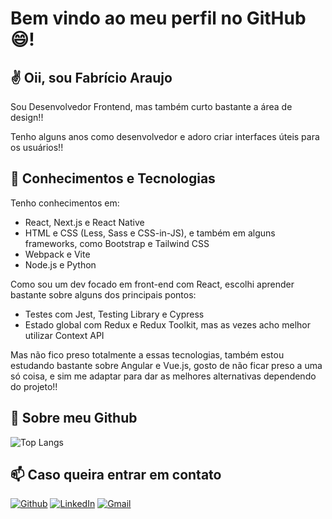 # Bem vindo ao meu perfil no GitHub :smile:!

## :v: Oii, sou Fabrício Araujo

Sou Desenvolvedor Frontend, mas também curto bastante a área de design!!

Tenho alguns anos como desenvolvedor e adoro criar interfaces úteis para os usuários!!

## :floppy_disk: Conhecimentos e Tecnologias

Tenho conhecimentos em:
- React, Next.js e React Native
- HTML e CSS (Less, Sass e CSS-in-JS), e também em alguns frameworks, como Bootstrap e Tailwind CSS
- Webpack e Vite
- Node.js e Python

Como sou um dev focado em front-end com React, escolhi aprender bastante sobre alguns dos principais pontos:
- Testes com Jest, Testing Library e Cypress
- Estado global com Redux e Redux Toolkit, mas as vezes acho melhor utilizar Context API

Mas não fico preso totalmente a essas tecnologias, também estou estudando bastante sobre Angular e Vue.js, gosto de não ficar preso a uma só coisa, e sim me adaptar para dar as melhores alternativas dependendo do projeto!!

## :thought_balloon: Sobre meu Github 

![Top Langs](https://github-readme-stats.vercel.app/api/top-langs/?username=fabricio-ap&hide_progress=true&locale=pt-br&theme=github_dark)

## :mailbox: Caso queira entrar em contato
[![Github](https://img.shields.io/badge/-Github-000?style=for-the-badge&logo=Github&logoColor=white&link=https://github.com/fabricio-ap/)](https://github.com/fabricio-ap/)
[![LinkedIn](https://img.shields.io/badge/-LinkedIn-0A66C2?logo=linkedin&logoColor=white&style=for-the-badge&link=https://www.linkedin.com/in/fabricioapereira/)](https://www.linkedin.com/in/fabricioapereira/)
[![Gmail](https://img.shields.io/badge/-Gmail-FF0000?style=for-the-badge&labelColor=FF0000&logo=gmail&logoColor=white&link=mailto:<fabricioaraujo051@gmail.com>)](mailto:<fabricioaraujo051@gmail.com>)
